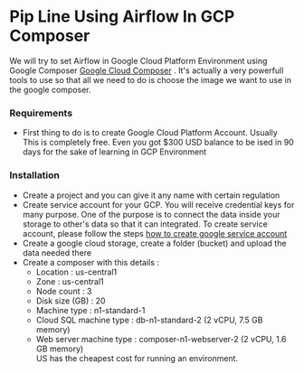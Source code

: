# Pip Line Using Airflow In GCP Composer

We will try to set Airflow in Google Cloud Platform Environment using Google Composer [Google Cloud Composer](https://cloud.google.com/composer/docs/composer-2/run-apache-airflow-dag) . It's actually a very powerfull tools to use so that all we need to do is choose the image we want to use in the google composer. 

### Requirements<br>
- First thing to do is to create Google Cloud Platform Account. Usually This is completely free. Even you got $300 USD balance to be ised in 90 days for the sake of learning in GCP Environment<br>

### Installation<br>
- Create a project and you can give it any name with certain regulation<br>
- Create service account for your GCP. You will receive credential keys for many purpose. One of the purpose is to connect the data inside your storage to other's data so that it can integrated. To create service account, please follow the steps <a href='https://cloud.google.com/iam/docs/creating-managing-service-accounts'> how to create google service account</a><br>
- Create a google cloud storage, create a folder (bucket) and upload the data needed there
- Create a composer with this details :
  - Location :  us-central1
  - Zone : us-central1
  - Node count : 3
  - Disk size (GB) : 20
  - Machine type : n1-standard-1
  - Cloud SQL machine type : db-n1-standard-2 (2 vCPU, 7.5 GB memory)
  - Web server machine type : composer-n1-webserver-2 (2 vCPU, 1.6 GB memory)<br>
 US has the cheapest cost for running an environment.
